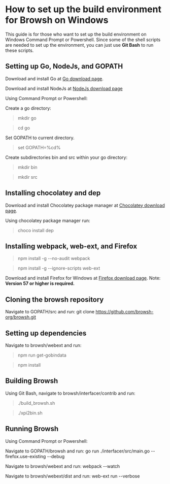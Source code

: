 # How to set up the build environment for Browsh on Windows
This guide is for those who want to set up the build environment on Windows Command Prompt or Powershell. Since some of the shell scripts are needed to set up the environment, you can just use **Git Bash** to run these scripts.


## Setting up Go, NodeJs, and GOPATH
Download and install Go at [Go download page](https://golang.org/dl/).

Download and install NodeJs at [NodeJs download page](https://nodejs.org/en/download/)

Using Command Prompt or Powershell:

Create a go directory:
> mkdir go

> cd go

Set GOPATH to current directory.
> set GOPATH=%cd%

Create subdirectories bin and src within your go directory:
> mkdir bin

> mkdir src

## Installing chocolatey and dep

Download and install Chocolatey package manager at [Chocolatey download page](https://chocolatey.org/install).

Using chocolatey package manager run:
> choco install dep


## Installing webpack, web-ext, and Firefox
> npm install -g --no-audit webpack

> npm install -g --ignore-scripts web-ext

Download and install Firefox for Windows at [Firefox download page](https://www.mozilla.org/en-US/firefox/new/).
Note: **Version 57 or higher is required.**


## Cloning the browsh repository
Navigate to GOPATH/src and run:
git clone https://github.com/browsh-org/browsh.git


## Setting up dependencies

Navigate to browsh/webext and run:
> npm run get-gobindata

> npm install

## Building Browsh

Using Git Bash, navigate to browsh/interfacer/contrib and run:

> ./build_browsh.sh

> ./xpi2bin.sh

## Running Browsh

Using Command Prompt or Powershell:

Navigate to GOPATH/browsh and run:
go run ./interfacer/src/main.go --firefox.use-existing --debug

Navigate to browsh/webext and run:
webpack --watch

Navigate to browsh/webext/dist and run:
web-ext run --verbose





